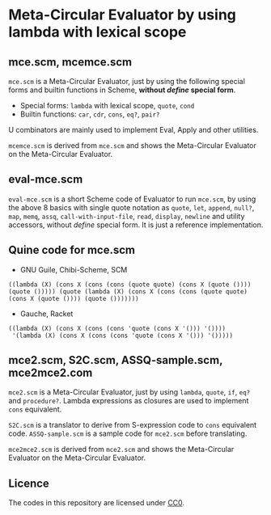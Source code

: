 # Meta-Circular Evaluator by using lambda with lexical scope

## mce.scm, mcemce.scm

`mce.scm` is a Meta-Circular Evaluator, just by using the following special forms and builtin functions in Scheme, **without *define* special form**.

* Special forms: `lambda` with lexical scope, `quote`, `cond`
* Builtin functions: `car`, `cdr`, `cons`, `eq?`, `pair?`

U combinators are mainly used to implement Eval, Apply and other utilities.

`mcemce.scm` is derived from `mce.scm` and shows the Meta-Circular Evaluator on the Meta-Circular Evaluator.

## eval-mce.scm

`eval-mce.scm` is a short Scheme code of Evaluator to run `mce.scm`, by using the above 8 basics with single quote notation as `quote`, `let`, `append`, `null?`, `map`, `memq`, `assq`, `call-with-input-file`, `read`, `display`, `newline` and utility accessors, without *define* special form. It is just a reference implementation.

## Quine code for mce.scm

* GNU Guile, Chibi-Scheme, SCM

```
((lambda (X) (cons X (cons (cons (quote quote) (cons X (quote ()))) (quote ())))) (quote (lambda (X) (cons X (cons (cons (quote quote) (cons X (quote ()))) (quote ()))))))
```

* Gauche, Racket

```
((lambda (X) (cons X (cons (cons 'quote (cons X '())) '())))
 '(lambda (X) (cons X (cons (cons 'quote (cons X '())) '()))))
```

## mce2.scm, S2C.scm, ASSQ-sample.scm, mce2mce2.com

`mce2.scm` is a Meta-Circular Evaluator, just by using `lambda`, `quote`, `if`, `eq?` and `procedure?`. Lambda expressions as closures are used to implement `cons` equivalent.

`S2C.scm` is a translator to derive from S-expression code to `cons` equivalent code. `ASSQ-sample.scm` is a sample code for `mce2.scm` before translating.

`mce2mce2.scm` is derived from `mce2.scm` and shows the Meta-Circular Evaluator on the Meta-Circular Evaluator.

## Licence

The codes in this repository are licensed under [CC0](https://creativecommons.org/publicdomain/zero/1.0/).

